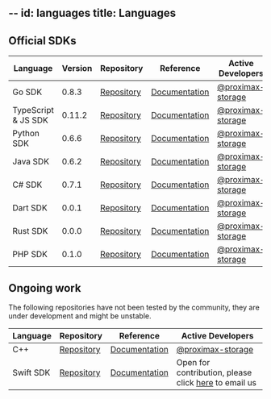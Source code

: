 --
 id: languages
title: Languages
--

## Official SDKs


| **Language**        | **Version**	 | **Repository**                                                           | 	**Reference**                                                                 | 	**Active Developers**                                    |
|---------------------|--------------|--------------------------------------------------------------------------|--------------------------------------------------------------------------------|-----------------------------------------------------------|
| Go SDK              | 0.8.3        | [Repository](https://github.com/proximax-storage/go-xpx-chain-sdk/)      | [Documentation](https://github.com/proximax-storage/go-xpx-chain-sdk/wiki)     | [@proximax-storage](https://github.com/proximax-storage)  |
| TypeScript & JS SDK | 0.11.2       | [Repository](https://github.com/proximax-storage/tsjs-xpx-chain-sdk)     | 	[Documentation](https://github.com/proximax-storage/tsjs-xpx-chain-sdk/wiki)  | 	[@proximax-storage](https://github.com/proximax-storage) |
| Python SDK          | 0.6.6        | [Repository](https://github.com/proximax-storage/python-xpx-chain-sdk)   | [Documentation](https://github.com/proximax-storage/python-xpx-chain-sdk/wiki) | [@proximax-storage](https://github.com/proximax-storage)  |
| Java SDK            | 0.6.2        | [Repository](https://github.com/proximax-storage/java-xpx-chain-sdk)     | 	[Documentation](https://github.com/proximax-storage/java-xpx-chain-sdk/wiki)  | 	[@proximax-storage](https://github.com/proximax-storage) |
| C# SDK              | 0.7.1        | [Repository](https://github.com/proximax-storage/csharp-xpx-chain-sdk/ ) | [Documentation](https://github.com/proximax-storage/csharp-xpx-chain-sdk/wiki) | 	[@proximax-storage](https://github.com/proximax-storage) |
| Dart SDK            | 0.0.1        | [Repository](https://github.com/proximax-storage/dart-xpx-chain-sdk/)    | [Documentation](https://github.com/proximax-storage/dart-xpx-chain-sdk/wiki)   | [@proximax-storage](https://github.com/proximax-storage)  |
| Rust SDK            | 0.0.0        | [Repository](https://github.com/proximax-storage/rust-xpx-chain-sdk/)    | [Documentation](https://github.com/proximax-storage/rust-xpx-chain-sdk/wiki)   | [@proximax-storage](https://github.com/proximax-storage)  |
| PHP SDK             | 0.1.0        | [Repository](https://github.com/proximax-storage/php-xpx-chain-sdk/)     | [Documentation](https://github.com/proximax-storage/php-xpx-chain-sdk/wiki)    | [@proximax-storage](https://github.com/proximax-storage)  |

## Ongoing work

The following repositories have not been tested by the community, they are under development and might be unstable.

| **Language** | 	**Repository**                                                        | 	**Reference**                                                                | 	**Active Developers**                                                          |
|--------------|------------------------------------------------------------------------|-------------------------------------------------------------------------------|---------------------------------------------------------------------------------|
| C++ 	        | [Repository](https://github.com/proximax-storage/cpp-xpx-chain-sdk/)   | [Documentation](https://github.com/proximax-storage/cpp-xpx-chain-sdk/wiki)   | [@proximax-storage](https://github.com/proximax-storage)                        |
| Swift SDK    | [Repository](https://github.com/proximax-storage/swift-xpx-chain-sdk/) | [Documentation](https://github.com/proximax-storage/swift-xpx-chain-sdk/wiki) | Open for contribution, please click [here](mailto:info@proximax.io) to email us |
